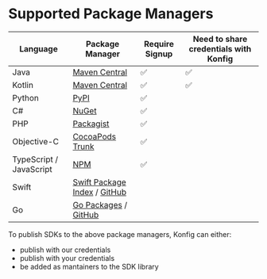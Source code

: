# Supported Package Managers

| Language                | Package Manager                                                                       | Require Signup | Need to share credentials with Konfig |
| ----------------------- | ------------------------------------------------------------------------------------- | -------------- | ------------------------------------- |
| Java                    | [Maven Central](https://search.maven.org/)                                            | ✅             | ✅                                    |
| Kotlin                  | [Maven Central](https://search.maven.org/)                                            | ✅             | ✅                                    |
| Python                  | [PyPI](https://pypi.org/)                                                             | ✅             |                                       |
| C#                      | [NuGet](https://www.nuget.org/)                                                       | ✅             |                                       |
| PHP                     | [Packagist](https://packagist.org/)                                                   | ✅             |                                       |
| Objective-C             | [CocoaPods Trunk](https://guides.cocoapods.org/making/getting-setup-with-trunk.html)  | ✅             |                                       |
| TypeScript / JavaScript | [NPM](https://www.npmjs.com/)                                                         | ✅             |                                       |
| Swift                   | [Swift Package Index](https://swiftpackageindex.com/) / [GitHub](https://github.com/) |                |                                       |
| Go                      | [Go Packages](https://pkg.go.dev/) / [GitHub](https://github.com/)                    |                |                                       |

To publish SDKs to the above package managers, Konfig can either:

- publish with our credentials
- publish with your credentials
- be added as mantainers to the SDK library
